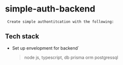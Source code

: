 # simple-auth-backend
` Create simple authontitcation with the following:`
## Tech stack
- Set up envelopment for backend`
  > node js, typescript, db prisma orm postgressql
  
